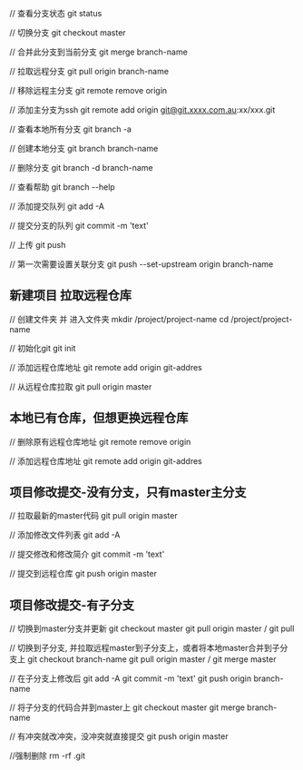// 查看分支状态
git status

// 切换分支
git checkout master

// 合并此分支到当前分支
git merge branch-name

// 拉取远程分支
git pull origin branch-name

// 移除远程主分支
git remote remove origin

// 添加主分支为ssh
git remote add origin git@git.xxxx.com.au:xx/xxx.git

// 查看本地所有分支
git branch -a

// 创建本地分支
git branch branch-name

// 删除分支
git branch -d branch-name

// 查看帮助
git branch --help

// 添加提交队列
git add -A

// 提交分支的队列
git commit -m 'text'

// 上传
git push

// 第一次需要设置关联分支
git push --set-upstream origin branch-name



## 新建项目 拉取远程仓库
// 创建文件夹 并 进入文件夹
mkdir /project/project-name
cd /project/project-name

// 初始化git
git init

// 添加远程仓库地址
git remote add origin git-addres

// 从远程仓库拉取
git pull origin master


## 本地已有仓库，但想更换远程仓库
// 删除原有远程仓库地址
git remote remove origin

// 添加远程仓库地址
git remote add origin git-addres


## 项目修改提交-没有分支，只有master主分支
// 拉取最新的master代码
git pull origin master

// 添加修改文件列表
git add -A

// 提交修改和修改简介
git commit -m 'text'

// 提交到远程仓库
git push origin master


## 项目修改提交-有子分支
// 切换到master分支并更新
git checkout master
git pull origin master / git pull

// 切换到子分支, 并拉取远程master到子分支上，或者将本地master合并到子分支上
git checkout branch-name
git pull origin master / git merge master

// 在子分支上修改后
git add -A
git commit -m 'text'
git push origin branch-name

// 将子分支的代码合并到master上
git checkout master
git merge branch-name

// 有冲突就改冲突，没冲突就直接提交
git push origin master



//强制删除
rm -rf .git